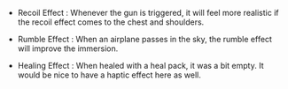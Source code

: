 - Recoil Effect : Whenever the gun is triggered, it will feel more realistic if the recoil effect comes to the chest and shoulders.

- Rumble Effect : When an airplane passes in the sky, the rumble effect will improve the immersion.
- Healing Effect : When healed with a heal pack, it was a bit empty. It would be nice to have a haptic effect here as well.
